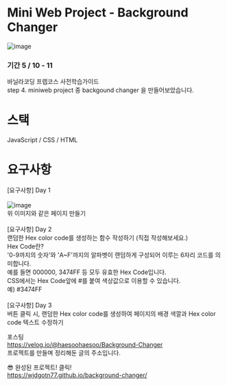 # Mini Web Project - Background Changer
![image](https://user-images.githubusercontent.com/80671448/122549523-8a958700-d06d-11eb-98a5-caf2f92ca85b.png)

### 기간 5 / 10 - 11
바닐라코딩 프렙코스 사전학습가이드 <br/>
step 4. miniweb project 중 backgound changer 을 만들어보았습니다.<br/>

# 스택
JavaScript / CSS / HTML

# 요구사항
[요구사항] Day 1<br/>
<br/>
![image](https://user-images.githubusercontent.com/80671448/122549396-620d8d00-d06d-11eb-81cc-e99297ef0070.png)
<br/>
위 이미지와 같은 페이지 만들기<br/>
<br/>
[요구사항] Day 2<br/>
랜덤한 Hex color code를 생성하는 함수 작성하기 (직접 작성해보세요.)<br/>
Hex Code란?<br/>
'0-9까지의 숫자'와 'A~F'까지의 알파벳이 랜덤하게 구성되어 이루는 6자리 코드를 의미합니다.<br/>
예를 들면 000000, 3474FF 등 모두 유효한 Hex Code입니다.<br/> 
CSS에서는 Hex Code앞에 #를 붙여 색상값으로 이용할 수 있습니다.<br/>
예) #3474FF<br/>
<br/>
[요구사항] Day 3<br/>
버튼 클릭 시, 랜덤한 Hex color code를 생성하여 페이지의 배경 색깔과 Hex color code 텍스트 수정하기<br/>

포스팅<br/>
https://velog.io/@haesoohaesoo/Background-Changer<br/>
프로젝트를 만들며 정리해둔 글의 주소입니다.<br/>

😎 완성된 프로젝트! 클릭!<br/> 
https://wjdgotn77.github.io/background-changer/
